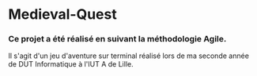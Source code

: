 # Medieval-Quest

### Ce projet a été réalisé en suivant la méthodologie Agile.

Il s'agit d'un jeu d'aventure sur terminal réalisé lors de ma seconde année de DUT Informatique à l'IUT A de Lille.
